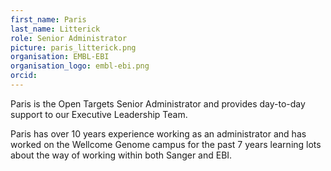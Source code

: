 ```yaml
---
first_name: Paris
last_name: Litterick
role: Senior Administrator
picture: paris_litterick.png
organisation: EMBL-EBI
organisation_logo: embl-ebi.png
orcid:
---
```


Paris is the Open Targets Senior Administrator and provides day-to-day support to our Executive Leadership Team.

Paris has over 10 years experience working as an administrator and has worked on the Wellcome Genome campus for the past 7 years learning lots about the way of working within both Sanger and EBI.
